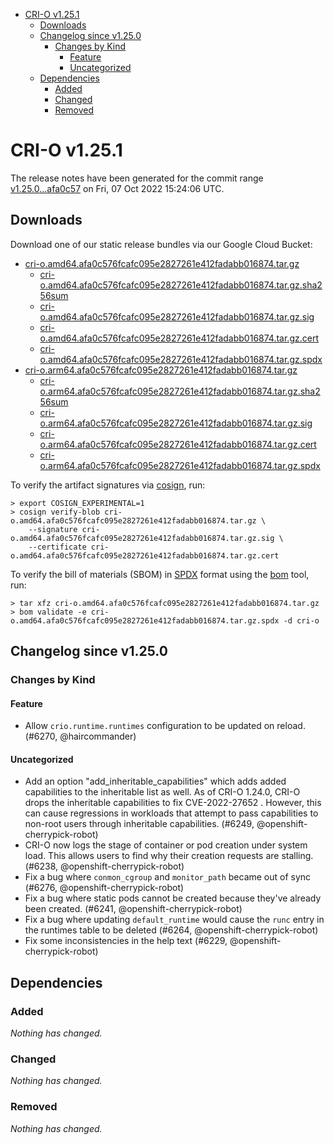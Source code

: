 - [CRI-O v1.25.1](#cri-o-v1251)
  - [Downloads](#downloads)
  - [Changelog since v1.25.0](#changelog-since-v1250)
    - [Changes by Kind](#changes-by-kind)
      - [Feature](#feature)
      - [Uncategorized](#uncategorized)
  - [Dependencies](#dependencies)
    - [Added](#added)
    - [Changed](#changed)
    - [Removed](#removed)

# CRI-O v1.25.1

The release notes have been generated for the commit range
[v1.25.0...afa0c57](https://github.com/cri-o/cri-o/compare/v1.25.0...afa0c576fcafc095e2827261e412fadabb016874) on Fri, 07 Oct 2022 15:24:06 UTC.

## Downloads

Download one of our static release bundles via our Google Cloud Bucket:

- [cri-o.amd64.afa0c576fcafc095e2827261e412fadabb016874.tar.gz](https://storage.googleapis.com/cri-o/artifacts/cri-o.amd64.afa0c576fcafc095e2827261e412fadabb016874.tar.gz)
  - [cri-o.amd64.afa0c576fcafc095e2827261e412fadabb016874.tar.gz.sha256sum](https://storage.googleapis.com/cri-o/artifacts/cri-o.amd64.afa0c576fcafc095e2827261e412fadabb016874.tar.gz.sha256sum)
  - [cri-o.amd64.afa0c576fcafc095e2827261e412fadabb016874.tar.gz.sig](https://storage.googleapis.com/cri-o/artifacts/cri-o.amd64.afa0c576fcafc095e2827261e412fadabb016874.tar.gz.sig)
  - [cri-o.amd64.afa0c576fcafc095e2827261e412fadabb016874.tar.gz.cert](https://storage.googleapis.com/cri-o/artifacts/cri-o.amd64.afa0c576fcafc095e2827261e412fadabb016874.tar.gz.cert)
  - [cri-o.amd64.afa0c576fcafc095e2827261e412fadabb016874.tar.gz.spdx](https://storage.googleapis.com/cri-o/artifacts/cri-o.amd64.afa0c576fcafc095e2827261e412fadabb016874.tar.gz.spdx)
- [cri-o.arm64.afa0c576fcafc095e2827261e412fadabb016874.tar.gz](https://storage.googleapis.com/cri-o/artifacts/cri-o.arm64.afa0c576fcafc095e2827261e412fadabb016874.tar.gz)
  - [cri-o.arm64.afa0c576fcafc095e2827261e412fadabb016874.tar.gz.sha256sum](https://storage.googleapis.com/cri-o/artifacts/cri-o.arm64.afa0c576fcafc095e2827261e412fadabb016874.tar.gz.sha256sum)
  - [cri-o.arm64.afa0c576fcafc095e2827261e412fadabb016874.tar.gz.sig](https://storage.googleapis.com/cri-o/artifacts/cri-o.arm64.afa0c576fcafc095e2827261e412fadabb016874.tar.gz.sig)
  - [cri-o.arm64.afa0c576fcafc095e2827261e412fadabb016874.tar.gz.cert](https://storage.googleapis.com/cri-o/artifacts/cri-o.arm64.afa0c576fcafc095e2827261e412fadabb016874.tar.gz.cert)
  - [cri-o.arm64.afa0c576fcafc095e2827261e412fadabb016874.tar.gz.spdx](https://storage.googleapis.com/cri-o/artifacts/cri-o.arm64.afa0c576fcafc095e2827261e412fadabb016874.tar.gz.spdx)

To verify the artifact signatures via [cosign](https://github.com/sigstore/cosign), run:

```console
> export COSIGN_EXPERIMENTAL=1
> cosign verify-blob cri-o.amd64.afa0c576fcafc095e2827261e412fadabb016874.tar.gz \
    --signature cri-o.amd64.afa0c576fcafc095e2827261e412fadabb016874.tar.gz.sig \
    --certificate cri-o.amd64.afa0c576fcafc095e2827261e412fadabb016874.tar.gz.cert
```

To verify the bill of materials (SBOM) in [SPDX](https://spdx.org) format using the [bom](https://sigs.k8s.io/bom) tool, run:

```console
> tar xfz cri-o.amd64.afa0c576fcafc095e2827261e412fadabb016874.tar.gz
> bom validate -e cri-o.amd64.afa0c576fcafc095e2827261e412fadabb016874.tar.gz.spdx -d cri-o
```

## Changelog since v1.25.0

### Changes by Kind

#### Feature
 - Allow `crio.runtime.runtimes` configuration to be updated on reload. (#6270, @haircommander)

#### Uncategorized
 - Add an option "add_inheritable_capabilities" which adds added capabilities to the inheritable list as well. As of CRI-O 1.24.0, CRI-O drops the inheritable capabilities to fix CVE-2022-27652 . However, this can cause regressions in workloads that attempt to pass capabilities to non-root users through inheritable capabilities. (#6249, @openshift-cherrypick-robot)
 - CRI-O now logs the stage of container or pod creation under system load. This allows users to find why their creation requests are stalling. (#6238, @openshift-cherrypick-robot)
 - Fix a bug where `conmon_cgroup` and `monitor_path` became out of sync (#6276, @openshift-cherrypick-robot)
 - Fix a bug where static pods cannot be created because they've already been created. (#6241, @openshift-cherrypick-robot)
 - Fix a bug where updating `default_runtime` would cause the `runc` entry in the runtimes table to be deleted (#6264, @openshift-cherrypick-robot)
 - Fix some inconsistencies in the help text (#6229, @openshift-cherrypick-robot)

## Dependencies

### Added
_Nothing has changed._

### Changed
_Nothing has changed._

### Removed
_Nothing has changed._
